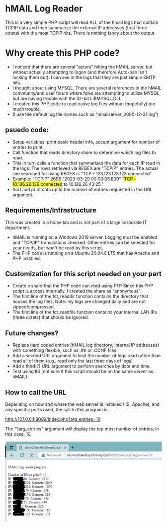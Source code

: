 # hMAIL Log Reader

This is a very simple PHP script will read ALL of the hmail logs that contain TCPIP data
and then summarize the external IP addresses (first three octets) with the most TCPIP hits.
There is nothing fancy about the output.

# Why create this PHP code?
* I noticed that there are several "actors" hitting the hMAIL server, but without actually attempting to logon (and therefore Auto-ban isn't locking them out). I can see in the logs that they are just simple SMTP hits.
* I thought about using MYSQL. There are several references in the hMAIL community/end user forum where folks are attempting to utilize MYSQL, but  are having trouble with the 32-bit LIBMYSQL.DLL.
* I created this PHP code to read native log files without (hopefully) too much trouble.
* (I use the default log file names such as "hmailserver_2000-12-31.log")

## psuedo code:
* Setup variables, print basic header info, accept argument for number of entries to print.
* Call function that reads directory share to determine which log files to read.
* This in turn calls a function that summarizes the data for each IP read in the logs.
  The rows retrieved via REGEX are "TCPIP" entries.
  The actual line searched for using REGEX is "TCP - 123.123.123.123 connected"
* Example:  "TCPIP"	2696	"2023-03-29 00:00:05.809"	"<mark>TCP - 10.126.26.136 connected</mark> to 10.126.26.43:25."
* Sort and print data up to the number of entries requested in the URL argument.

## Requirements/Infrastructure
This was created in a home lab and is not part of a large corporate IT department.
* hMAIL is running on a Windows 2019 server.
  Logging must be enabled and "TCP/IP" transactions checked. Other entries can be selected for your needs, but won't be read by this script.
* The PHP code is running on a Ubuntu 20.04.6 LTS that has Apache and PHP installed.

## Customization for this script needed on your part
* Create a share that the PHP code can read using FTP
  Since this PHP script is access internally, I created the share as "anonymous".
* The first line of the fct_readdir function contains the directory that houses the log files.
  Note: my logs are changed daily and are not zipped/compressed.
* The first line of the fct_readfile function contains your internal LAN IPs (three octets) that should be ignored.

## Future changes?
* Replace hard coded entries (hMAIL log directory, internal IP addresses) with something flexible, such as .INI or .CONF files
* Add a second URL argument to limit the number of logs read rather than read all of them (e.g., read only the last three days of logs)
* Add a third(?) URL argument to perform searches by date and time.
* Test using IIS (not sure if this script should be on the same server as hMAIL).

## How to call the URL
Depending on how and where the web server is installed (IIS, Apache), and any specific ports used, the call to this program is:

http://127.0.0.1:8099/index.php?arg_entries=10

The "?arg_entries" argument will display the top most number of entries; in this case, 10.

![screen cap of top 10 external IP addresses summarized from logs](Example1.PNG)
